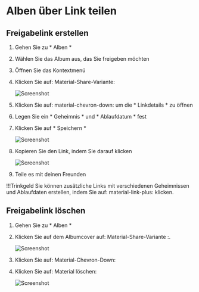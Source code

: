 # Alben über Link teilen #

## Freigabelink erstellen ##
1. Gehen Sie zu * Alben *
2. Wählen Sie das Album aus, das Sie freigeben möchten
3. Öffnen Sie das Kontextmenü
4. Klicken Sie auf: Material-Share-Variante:
    
    ![Screenshot](img/share-1.png)
    
5. Klicken Sie auf: material-chevron-down: um die * Linkdetails * zu öffnen
6. Legen Sie ein * Geheimnis * und * Ablaufdatum * fest
7. Klicken Sie auf * Speichern *
    
    ![Screenshot](img/share-2.png)
    
8. Kopieren Sie den Link, indem Sie darauf klicken
    
    ![Screenshot](img/share-3.png)
    
9. Teile es mit deinen Freunden


!!!Trinkgeld
    Sie können zusätzliche Links mit verschiedenen Geheimnissen und Ablaufdaten erstellen, indem Sie auf: material-link-plus: klicken.

## Freigabelink löschen ##

1. Gehen Sie zu * Alben *
2. Klicken Sie auf dem Albumcover auf: Material-Share-Variante :.

    ![Screenshot](img/delete-share-1.png)
    
3. Klicken Sie auf: Material-Chevron-Down:
4. Klicken Sie auf: Material löschen:

     ![Screenshot](img/delete-share-2.png)
